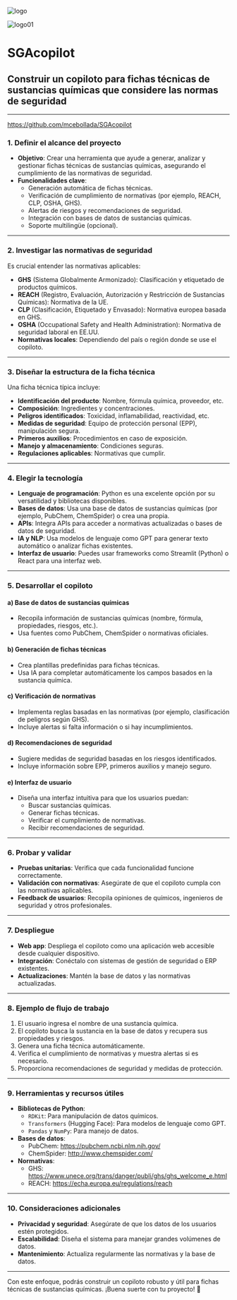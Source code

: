![logo](https://github.com/user-attachments/assets/945f6bc3-db7b-4e87-a86d-c99b55e606c4)

![logo01](https://github.com/user-attachments/assets/31eb3ed8-cbb2-4e3b-b1dd-6625fee94a8c)


# SGAcopilot 

## Construir un **copiloto para fichas técnicas de sustancias químicas** que considere las normas de seguridad

---

https://github.com/mcebollada/SGAcopilot

### **1. Definir el alcance del proyecto**
- **Objetivo**: Crear una herramienta que ayude a generar, analizar y gestionar fichas técnicas de sustancias químicas, asegurando el cumplimiento de las normativas de seguridad.
- **Funcionalidades clave**:
  - Generación automática de fichas técnicas.
  - Verificación de cumplimiento de normativas (por ejemplo, REACH, CLP, OSHA, GHS).
  - Alertas de riesgos y recomendaciones de seguridad.
  - Integración con bases de datos de sustancias químicas.
  - Soporte multilingüe (opcional).

---

### **2. Investigar las normativas de seguridad**
Es crucial entender las normativas aplicables:
- **GHS** (Sistema Globalmente Armonizado): Clasificación y etiquetado de productos químicos.
- **REACH** (Registro, Evaluación, Autorización y Restricción de Sustancias Químicas): Normativa de la UE.
- **CLP** (Clasificación, Etiquetado y Envasado): Normativa europea basada en GHS.
- **OSHA** (Occupational Safety and Health Administration): Normativa de seguridad laboral en EE.UU.
- **Normativas locales**: Dependiendo del país o región donde se use el copiloto.

---

### **3. Diseñar la estructura de la ficha técnica**
Una ficha técnica típica incluye:
- **Identificación del producto**: Nombre, fórmula química, proveedor, etc.
- **Composición**: Ingredientes y concentraciones.
- **Peligros identificados**: Toxicidad, inflamabilidad, reactividad, etc.
- **Medidas de seguridad**: Equipo de protección personal (EPP), manipulación segura.
- **Primeros auxilios**: Procedimientos en caso de exposición.
- **Manejo y almacenamiento**: Condiciones seguras.
- **Regulaciones aplicables**: Normativas que cumplir.

---

### **4. Elegir la tecnología**
- **Lenguaje de programación**: Python es una excelente opción por su versatilidad y bibliotecas disponibles.
- **Bases de datos**: Usa una base de datos de sustancias químicas (por ejemplo, PubChem, ChemSpider) o crea una propia.
- **APIs**: Integra APIs para acceder a normativas actualizadas o bases de datos de seguridad.
- **IA y NLP**: Usa modelos de lenguaje como GPT para generar texto automático o analizar fichas existentes.
- **Interfaz de usuario**: Puedes usar frameworks como Streamlit (Python) o React para una interfaz web.

---

### **5. Desarrollar el copiloto**
#### a) **Base de datos de sustancias químicas**
- Recopila información de sustancias químicas (nombre, fórmula, propiedades, riesgos, etc.).
- Usa fuentes como PubChem, ChemSpider o normativas oficiales.

#### b) **Generación de fichas técnicas**
- Crea plantillas predefinidas para fichas técnicas.
- Usa IA para completar automáticamente los campos basados en la sustancia química.

#### c) **Verificación de normativas**
- Implementa reglas basadas en las normativas (por ejemplo, clasificación de peligros según GHS).
- Incluye alertas si falta información o si hay incumplimientos.

#### d) **Recomendaciones de seguridad**
- Sugiere medidas de seguridad basadas en los riesgos identificados.
- Incluye información sobre EPP, primeros auxilios y manejo seguro.

#### e) **Interfaz de usuario**
- Diseña una interfaz intuitiva para que los usuarios puedan:
  - Buscar sustancias químicas.
  - Generar fichas técnicas.
  - Verificar el cumplimiento de normativas.
  - Recibir recomendaciones de seguridad.

---

### **6. Probar y validar**
- **Pruebas unitarias**: Verifica que cada funcionalidad funcione correctamente.
- **Validación con normativas**: Asegúrate de que el copiloto cumpla con las normativas aplicables.
- **Feedback de usuarios**: Recopila opiniones de químicos, ingenieros de seguridad y otros profesionales.

---

### **7. Despliegue**
- **Web app**: Despliega el copiloto como una aplicación web accesible desde cualquier dispositivo.
- **Integración**: Conéctalo con sistemas de gestión de seguridad o ERP existentes.
- **Actualizaciones**: Mantén la base de datos y las normativas actualizadas.

---

### **8. Ejemplo de flujo de trabajo**
1. El usuario ingresa el nombre de una sustancia química.
2. El copiloto busca la sustancia en la base de datos y recupera sus propiedades y riesgos.
3. Genera una ficha técnica automáticamente.
4. Verifica el cumplimiento de normativas y muestra alertas si es necesario.
5. Proporciona recomendaciones de seguridad y medidas de protección.

---

### **9. Herramientas y recursos útiles**
- **Bibliotecas de Python**:
  - `RDKit`: Para manipulación de datos químicos.
  - `Transformers` (Hugging Face): Para modelos de lenguaje como GPT.
  - `Pandas` y `NumPy`: Para manejo de datos.
- **Bases de datos**:
  - PubChem: https://pubchem.ncbi.nlm.nih.gov/
  - ChemSpider: http://www.chemspider.com/
- **Normativas**:
  - GHS: https://www.unece.org/trans/danger/publi/ghs/ghs_welcome_e.html
  - REACH: https://echa.europa.eu/regulations/reach

---

### **10. Consideraciones adicionales**
- **Privacidad y seguridad**: Asegúrate de que los datos de los usuarios estén protegidos.
- **Escalabilidad**: Diseña el sistema para manejar grandes volúmenes de datos.
- **Mantenimiento**: Actualiza regularmente las normativas y la base de datos.

---

Con este enfoque, podrás construir un copiloto robusto y útil para fichas técnicas de sustancias químicas. ¡Buena suerte con tu proyecto! 🚀
